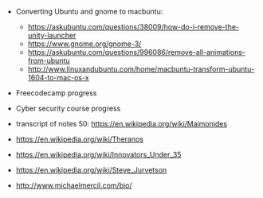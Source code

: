 - Converting Ubuntu and gnome to macbuntu:
  - https://askubuntu.com/questions/38009/how-do-i-remove-the-unity-launcher
  - https://www.gnome.org/gnome-3/
  - https://askubuntu.com/questions/996086/remove-all-animations-from-ubuntu
  - http://www.linuxandubuntu.com/home/macbuntu-transform-ubuntu-1604-to-mac-os-x
  
- Freecodecamp progress
- Cyber security course progress
- transcript of notes 
 50:
 https://en.wikipedia.org/wiki/Maimonides
 - https://en.wikipedia.org/wiki/Theranos
 - https://en.wikipedia.org/wiki/Innovators_Under_35
 - https://en.wikipedia.org/wiki/Steve_Jurvetson
 - http://www.michaelmercil.com/bio/
